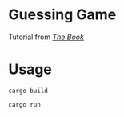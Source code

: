 # Guessing Game

Tutorial from [_The Book_](https://doc.rust-lang.org/book/ch02-00-guessing-game-tutorial.html)

# Usage

`cargo build`

`cargo run`
